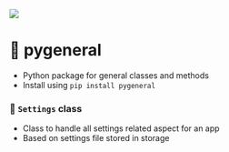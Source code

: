 [![](../../actions/workflows/publish.yml/badge.svg)](../../actions/workflows/publish.yml)

# 🔰 pygeneral
- Python package for general classes and methods
- Install using `pip install pygeneral`

### 💠 `Settings` class
  - Class to handle all settings related aspect for an app
  - Based on settings file stored in storage
     